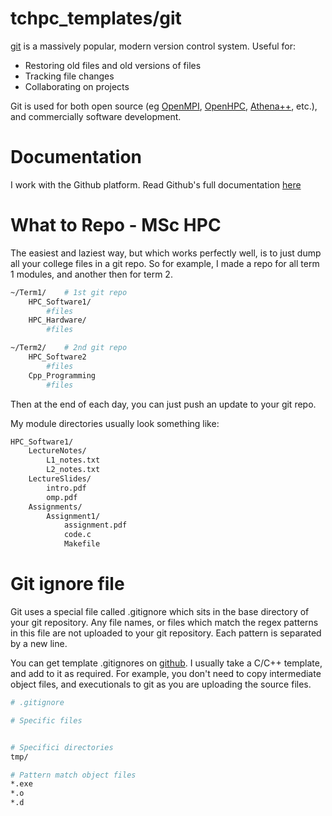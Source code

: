 # tchpc_templates/git

[git](https://docs.github.com/en/get-started/using-git/about-git) is a massively popular, modern version control system. Useful for:
* Restoring old files and old versions of files
* Tracking file changes
* Collaborating on projects

Git is used for both open source (eg [OpenMPI](https://github.com/open-mpi/ompi), [OpenHPC](https://github.com/openhpc/ohpc), [Athena++](https://github.com/PrincetonUniversity/athena), etc.), and commercially software development.

# Documentation
I work with the Github platform. Read Github's full documentation [here](https://docs.github.com/en)

# What to Repo - MSc HPC
The easiest and laziest way, but which works perfectly well, is to just dump all your college files in a git repo. 
So for example, I made a repo for all term 1 modules, and another then for term 2.

```bash
~/Term1/	# 1st git repo
	HPC_Software1/
		#files
	HPC_Hardware/
		#files

~/Term2/	# 2nd git repo
	HPC_Software2
		#files
	Cpp_Programming
		#files
```

Then at the end of each day, you can just push an update to your git repo.


My module directories usually look something like:
```bash
HPC_Software1/
	LectureNotes/
		L1_notes.txt
		L2_notes.txt
	LectureSlides/
		intro.pdf
		omp.pdf
	Assignments/
		Assignment1/
			assignment.pdf
			code.c
			Makefile
```


# Git ignore file
Git uses a special file called .gitignore which sits in the base directory of your git repository.
Any file names, or files which match the regex patterns in this file are not uploaded to your git repository.
Each pattern is separated by a new line.


You can get template .gitignores on [github](https://github.com/github/gitignore). I usually take a C/C++ template,
and add to it as required. For example, you don't need to copy intermediate object files, and executionals to git
as you are uploading the source files.
```bash
# .gitignore

# Specific files


# Specifici directories
tmp/

# Pattern match object files
*.exe
*.o
*.d

```
